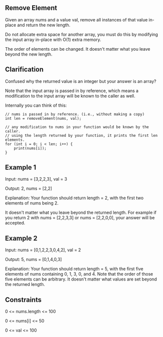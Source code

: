 ## Remove Element

Given an array nums and a value val, remove all instances of that value in-place and return the new length.

Do not allocate extra space for another array, you must do this by modifying the input array in-place with O(1) extra memory.

The order of elements can be changed. It doesn't matter what you leave beyond the new length.

## Clarification

Confused why the returned value is an integer but your answer is an array?

Note that the input array is passed in by reference, which means a modification to the input array will be known to the caller as well.

Internally you can think of this:
```
// nums is passed in by reference. (i.e., without making a copy)
int len = removeElement(nums, val);

// any modification to nums in your function would be known by the caller.
// using the length returned by your function, it prints the first len elements.
for (int i = 0; i < len; i++) {
    print(nums[i]);
} 
```
## Example 1

Input: nums = [3,2,2,3], val = 3

Output: 2, nums = [2,2]

Explanation: Your function should return length = 2, with the first two elements of nums being 2.

It doesn't matter what you leave beyond the returned length. For example if you return 2 with nums = [2,2,3,3] or nums = [2,2,0,0], your answer will be accepted.

## Example 2

Input: nums = [0,1,2,2,3,0,4,2], val = 2

Output: 5, nums = [0,1,4,0,3]

Explanation: Your function should return length = 5, with the first five elements of nums containing 0, 1, 3, 0, and 4.
Note that the order of those five elements can be arbitrary. It doesn't matter what values are set beyond the returned length.
 
## Constraints

0 <= nums.length <= 100

0 <= nums[i] <= 50

0 <= val <= 100
